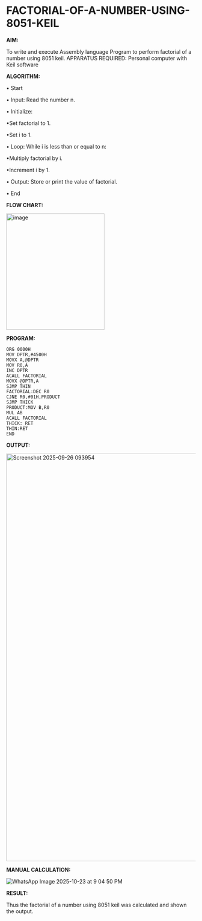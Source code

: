 # FACTORIAL-OF-A-NUMBER-USING-8051-KEIL

**AIM:**

To write and execute Assembly language Program to perform factorial of a number using 8051 keil.
APPARATUS REQUIRED: Personal computer with Keil software

**ALGORITHM:**

• Start  

• Input: Read the number n.  

• Initialize:  

•Set factorial to 1.  

•Set i to 1.  

• Loop: While i is less than or equal to n:  

•Multiply factorial by i.  

•Increment i by 1.  

• Output: Store or print the value of factorial.  

• End

**FLOW CHART:**

<img width="261" height="308" alt="image" src="https://github.com/user-attachments/assets/bffe89f6-3ba9-4294-b817-8b545f680e66" />


**PROGRAM:**
```
ORG 0000H
MOV DPTR,#4500H
MOVX A,@DPTR
MOV R0,A
INC DPTR
ACALL FACTORIAL
MOVX @DPTR,A
SJMP THIN
FACTORIAL:DEC R0
CJNE R0,#01H,PRODUCT
SJMP THICK
PRODUCT:MOV B,R0
MUL AB
ACALL FACTORIAL
THICK: RET
THIN:RET
END

```

**OUTPUT:**  

<img width="1920" height="1080" alt="Screenshot 2025-09-26 093954" src="https://github.com/user-attachments/assets/0343beae-d985-4555-9966-2dde87a35417" />




**MANUAL CALCULATION:**  

![WhatsApp Image 2025-10-23 at 9 04 50 PM](https://github.com/user-attachments/assets/b7acf40f-3aee-498e-894b-2e0333b927c7)





**RESULT:**

Thus the factorial of a number using 8051 keil was calculated and shown the output.
